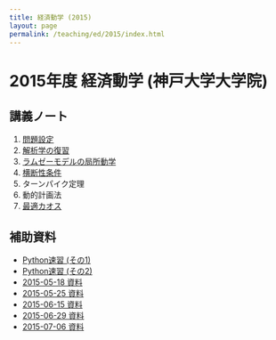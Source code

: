```yaml
---
title: 経済動学 (2015)
layout: page
permalink: /teaching/ed/2015/index.html
---
```

# 2015年度 経済動学 (神戸大学大学院)

## 講義ノート

1. [問題設定](https://dl.dropboxusercontent.com/u/1028642/economicdynamics/1.pdf)
1. [解析学の復習](https://dl.dropboxusercontent.com/u/1028642/economicdynamics/2.pdf)
1. [ラムゼーモデルの局所動学](https://dl.dropboxusercontent.com/u/1028642/economicdynamics/3.pdf)
1. [横断性条件](https://dl.dropboxusercontent.com/u/1028642/economicdynamics/4.pdf)
1. ターンパイク定理
1. 動的計画法
1. [最適カオス](https://dl.dropboxusercontent.com/u/1028642/economicdynamics/7s.pdf)

## 補助資料

- [Python速習 (その1)](http://nbviewer.ipython.org/gist/kenjisato/222469dcf992c92d1e84/2015-04-06.ipynb)
- [Python速習 (その2)](http://nbviewer.ipython.org/gist/kenjisato/b564da2b4165c3721d6b)
- [2015-05-18 資料](http://nbviewer.ipython.org/gist/kenjisato/07a51e08fbd790c020f8/2015-05-18.ipynb)
- [2015-05-25 資料](http://nbviewer.ipython.org/format/slides/gist/kenjisato/08439241d90756a5248c/2015-05-25.ipynb#/)
- [2015-06-15 資料](http://nbviewer.ipython.org/gist/kenjisato/9c067269e508e04c60f2)
- [2015-06-29 資料](http://nbviewer.ipython.org/format/slides/gist/kenjisato/ad74ea69d7ffe18356ad#/)
- [2015-07-06 資料](http://nbviewer.ipython.org/format/slides/gist/kenjisato/76e325f91a025a02284c#/)

